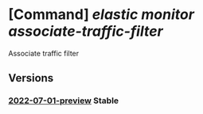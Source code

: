 # [Command] _elastic monitor associate-traffic-filter_

Associate traffic filter

## Versions

### [2022-07-01-preview](/Resources/mgmt-plane/L3N1YnNjcmlwdGlvbnMve30vcmVzb3VyY2Vncm91cHMve30vcHJvdmlkZXJzL21pY3Jvc29mdC5lbGFzdGljL21vbml0b3JzL3t9L2Fzc29jaWF0ZXRyYWZmaWNmaWx0ZXI=/2022-07-01-preview.xml) **Stable**

<!-- mgmt-plane /subscriptions/{}/resourcegroups/{}/providers/microsoft.elastic/monitors/{}/associatetrafficfilter 2022-07-01-preview -->
